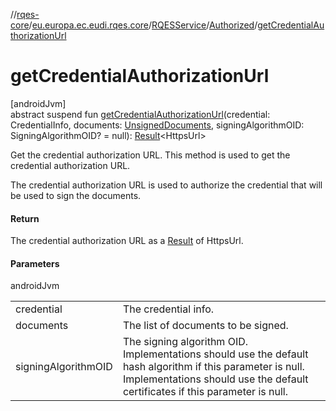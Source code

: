//[rqes-core](../../../../index.md)/[eu.europa.ec.eudi.rqes.core](../../index.md)/[RQESService](../index.md)/[Authorized](index.md)/[getCredentialAuthorizationUrl](get-credential-authorization-url.md)

# getCredentialAuthorizationUrl

[androidJvm]\
abstract suspend fun [getCredentialAuthorizationUrl](get-credential-authorization-url.md)(credential: CredentialInfo, documents: [UnsignedDocuments](../../-unsigned-documents/index.md), signingAlgorithmOID: SigningAlgorithmOID? = null): [Result](https://kotlinlang.org/api/latest/jvm/stdlib/kotlin/-result/index.html)&lt;HttpsUrl&gt;

Get the credential authorization URL. This method is used to get the credential authorization URL.

The credential authorization URL is used to authorize the credential that will be used to sign the documents.

#### Return

The credential authorization URL as a [Result](https://kotlinlang.org/api/latest/jvm/stdlib/kotlin/-result/index.html) of HttpsUrl.

#### Parameters

androidJvm

| | |
|---|---|
| credential | The credential info. |
| documents | The list of documents to be signed. |
| signingAlgorithmOID | The signing algorithm OID. Implementations should use the default hash algorithm if this parameter is null. Implementations should use the default certificates if this parameter is null. |
